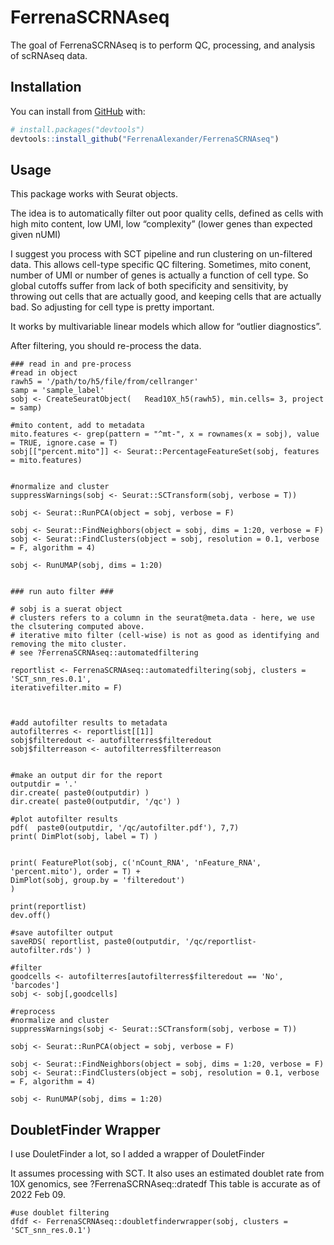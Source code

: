 
<!-- README.md is generated from README.Rmd. Please edit that file -->

# FerrenaSCRNAseq

<!-- badges: start -->
<!-- badges: end -->

The goal of FerrenaSCRNAseq is to perform QC, processing, and analysis
of scRNAseq data.

## Installation

You can install from [GitHub](https://github.com/) with:

``` r
# install.packages("devtools")
devtools::install_github("FerrenaAlexander/FerrenaSCRNAseq")
```

## Usage

This package works with Seurat objects.

The idea is to automatically filter out poor quality cells, defined as
cells with high mito content, low UMI, low “complexity” (lower genes
than expected given nUMI)

I suggest you process with SCT pipeline and run clustering on
un-filtered data. This allows cell-type specific QC filtering.
Sometimes, mito conent, number of UMI or number of genes is actually a
function of cell type. So global cutoffs suffer from lack of both
specificity and sensitivity, by throwing out cells that are actually
good, and keeping cells that are actually bad. So adjusting for cell
type is pretty important.

It works by multivariable linear models which allow for “outlier
diagnostics”.

After filtering, you should re-process the data.

    ### read in and pre-process
    #read in object
    rawh5 = '/path/to/h5/file/from/cellranger'
    samp = 'sample_label'
    sobj <- CreateSeuratObject(   Read10X_h5(rawh5), min.cells= 3, project = samp)

    #mito content, add to metadata
    mito.features <- grep(pattern = "^mt-", x = rownames(x = sobj), value = TRUE, ignore.case = T)
    sobj[["percent.mito"]] <- Seurat::PercentageFeatureSet(sobj, features = mito.features)


    #normalize and cluster
    suppressWarnings(sobj <- Seurat::SCTransform(sobj, verbose = T))

    sobj <- Seurat::RunPCA(object = sobj, verbose = F)

    sobj <- Seurat::FindNeighbors(object = sobj, dims = 1:20, verbose = F)
    sobj <- Seurat::FindClusters(object = sobj, resolution = 0.1, verbose = F, algorithm = 4)

    sobj <- RunUMAP(sobj, dims = 1:20)


    ### run auto filter ###

    # sobj is a suerat object
    # clusters refers to a column in the seurat@meta.data - here, we use the clsutering computed above.
    # iterative mito filter (cell-wise) is not as good as identifying and removing the mito cluster.
    # see ?FerrenaSCRNAseq::automatedfiltering

    reportlist <- FerrenaSCRNAseq::automatedfiltering(sobj, clusters = 'SCT_snn_res.0.1',
    iterativefilter.mito = F)



    #add autofilter results to metadata
    autofilterres <- reportlist[[1]]
    sobj$filteredout <- autofilterres$filteredout
    sobj$filterreason <- autofilterres$filterreason


    #make an output dir for the report
    outputdir = '.'
    dir.create( paste0(outputdir) )
    dir.create( paste0(outputdir, '/qc') )

    #plot autofilter results
    pdf(  paste0(outputdir, '/qc/autofilter.pdf'), 7,7)
    print( DimPlot(sobj, label = T) )


    print( FeaturePlot(sobj, c('nCount_RNA', 'nFeature_RNA', 'percent.mito'), order = T) + 
    DimPlot(sobj, group.by = 'filteredout')
    )

    print(reportlist)
    dev.off()

    #save autofilter output
    saveRDS( reportlist, paste0(outputdir, '/qc/reportlist-autofilter.rds') )

    #filter
    goodcells <- autofilterres[autofilterres$filteredout == 'No', 'barcodes']
    sobj <- sobj[,goodcells]

    #reprocess
    #normalize and cluster
    suppressWarnings(sobj <- Seurat::SCTransform(sobj, verbose = T))

    sobj <- Seurat::RunPCA(object = sobj, verbose = F)

    sobj <- Seurat::FindNeighbors(object = sobj, dims = 1:20, verbose = F)
    sobj <- Seurat::FindClusters(object = sobj, resolution = 0.1, verbose = F, algorithm = 4)

    sobj <- RunUMAP(sobj, dims = 1:20)

## DoubletFinder Wrapper

I use DouletFinder a lot, so I added a wrapper of DouletFinder

It assumes processing with SCT. It also uses an estimated doublet rate
from 10X genomics, see ?FerrenaSCRNAseq::dratedf This table is accurate
as of 2022 Feb 09.

    #use doublet filtering
    dfdf <- FerrenaSCRNAseq::doubletfinderwrapper(sobj, clusters = 'SCT_snn_res.0.1')
